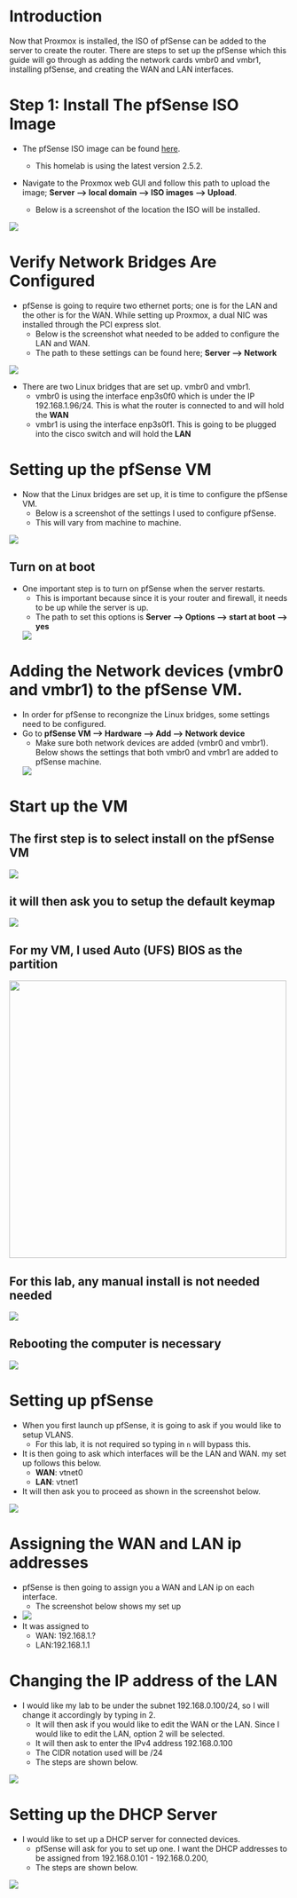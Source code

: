 # Introduction
Now that Proxmox is installed, the ISO of pfSense can be added to the server to create the router. There are steps to set up the pfSense which this guide will go through as adding the network cards vmbr0 and vmbr1, installing pfSense, and creating the WAN and LAN interfaces. 

# Step 1: Install The pfSense ISO Image
- The pfSense ISO image can be found [here](https://www.pfsense.org/download/).
  - This homelab is using the latest version 2.5.2. 

- Navigate to the Proxmox web GUI and follow this path to upload the image; **Server --> local domain --> ISO images --> Upload**.
  - Below is a screenshot of the location the ISO will be installed.
<img src="https://github.com/CoreyCBurton/Homelab/blob/main/Pictures/ISO%20image%20install.png">

# Verify Network Bridges Are Configured  
- pfSense is going to require two ethernet ports; one is for the LAN and the other is for the WAN. While setting up Proxmox, a dual NIC was installed through the PCI express slot.
  - Below is the screenshot what needed to be added to configure the LAN and WAN. 
  - The path to these settings can be found here; **Server --> Network** 
<img src="https://github.com/CoreyCBurton/Homelab/blob/main/Pictures/Network%20Cards.png">

- There are two Linux bridges that are set up. vmbr0 and vmbr1. 
  - vmbr0 is using the interface enp3s0f0 which is under the IP 192.168.1.96/24. This is what the router is connected to and will hold the **WAN**
  - vmbr1 is using the interface enp3s0f1. This is going to be plugged into the cisco switch and will hold the **LAN**

# Setting up the pfSense VM 
- Now that the Linux bridges are set up, it is time to configure the pfSense VM. 
  - Below is a screenshot of the settings I used to configure pfSense.
  - This will vary from machine to machine. 
 <img src="https://github.com/CoreyCBurton/Homelab/blob/main/Pictures/pfSense%20VM%20setup.png">
 
 ## Turn on at boot 
- One important step is to turn on pfSense when the server restarts. 
  - This is important because since it is your router and firewall, it needs to be up while the server is up. 
  - The path to set this options is **Server --> Options --> start at boot --> yes** 
  <img src="https://github.com/CoreyCBurton/Homelab/blob/main/Pictures/Start%20up%20at%20boot.png">

# Adding the Network devices (vmbr0 and vmbr1) to the pfSense VM.
- In order for pfSense to recongnize the Linux bridges, some settings need to be configured. 
- Go to **pfSense VM --> Hardware --> Add --> Network device**  
  - Make sure both network devices are added (vmbr0 and vmbr1). Below shows the settings that both vmbr0 and vmbr1 are added to pfSense machine.
  <img src="https://github.com/CoreyCBurton/Homelab/blob/main/Pictures/Hardware%20Network%20Devices%20.png">

# Start up the VM
## The first step is to select install on the pfSense VM
<img src="https://github.com/CoreyCBurton/Homelab/blob/main/Pictures/Install%20pfSense.png">

## it will then ask you to setup the default keymap
<img src="https://github.com/CoreyCBurton/Homelab/blob/main/Pictures/DefaultKeymap.png">


## For my VM, I used Auto (UFS) BIOS as the partition
<img src="https://github.com/CoreyCBurton/Homelab/blob/main/Pictures/UFS%20boot%20install.png" width="500" height="500">


## For this lab, any manual install is not needed needed 
<img src="https://github.com/CoreyCBurton/Homelab/blob/main/Pictures/manual.png">


## Rebooting the computer is necessary
<img src="https://github.com/CoreyCBurton/Homelab/blob/main/Pictures/Reboot.png">

# Setting up pfSense
- When you first launch up pfSense, it is going to ask if you would like to setup VLANS. 
  - For this lab, it is not required so typing in ``n`` will bypass this.
- It is then going to ask which interfaces will be the LAN and WAN. my set up follows this below. 
  - **WAN**: vtnet0
  - **LAN**: vtnet1
- It will then ask you to proceed as shown in the screenshot below.
<img src="https://github.com/CoreyCBurton/Homelab/blob/main/Pictures/pfsense%20Interfaces%20.png">

# Assigning the WAN and LAN ip addresses 
- pfSense is then going to assign you a WAN and LAN ip on each interface.
  - The screenshot below shows my set up 
- <img src="https://github.com/CoreyCBurton/Homelab/blob/main/Pictures/LAN%20and%20WAN%20initial%20setup.png">
- It was assigned to 
  - WAN: 192.168.1.?
  - LAN:192.168.1.1

# Changing the IP address of the LAN 
- I would like my lab to be under the subnet 192.168.0.100/24, so I will change it accordingly by typing in 2.
  - It will then ask if you would like to edit the WAN or the LAN. Since I would like to edit the LAN, option 2 will be selected.
  - It will then ask to enter the IPv4 address 192.168.0.100
  - The CIDR notation used will be /24
  - The steps are shown below. 
<img src="https://github.com/CoreyCBurton/Homelab/blob/main/Pictures/LAN%20setup%20.png">

# Setting up the DHCP Server
- I would like to set up a DHCP server for connected devices. 
  - pfSense will ask for you to set up one. I want the DHCP addresses to be assigned from 192.168.0.101 - 192.168.0.200,
  - The steps are shown below. 
<img src="https://github.com/CoreyCBurton/Homelab/blob/main/Pictures/DHCP%20server.png">




   

